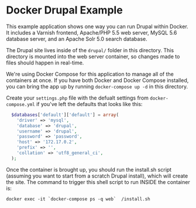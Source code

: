 Docker Drupal Example
=====================

This example application shows one way you can run Drupal within Docker.  It includes a Varnish frontend, Apache/PHP 5.5 web server, MySQL 5.6 database server, and an Apache Solr 5.0 search database.

The Drupal site  lives inside of the `drupal/` folder in this directory.  This directory is mounted into the web server container, so changes made to files should happen in real-time.

We're using Docker Compose for this application to manage all of the containers at once.  If you have both Docker and Docker Compose installed, you can bring the app up by running `docker-compose up -d` in this directory.

Create your `settings.php` file with the defualt settings from `docker-compose.yml` if you've left the defaults that looks like this: 
```php
  $databases['default']['default'] = array(
    'driver' => 'mysql',
    'database' => 'drupal',
    'username' => 'drupal',
    'password' => 'password',
    'host' => '172.17.0.2',
    'prefix' => '',
    'collation' => 'utf8_general_ci',
  );
```

Once the container is brought up, you should run the install.sh script (assuming you want to start from a scratch Drupal install), which will create the site.  The command to trigger this shell script to run INSIDE the container is:

```
docker exec -it `docker-compose ps -q web`  /install.sh
```